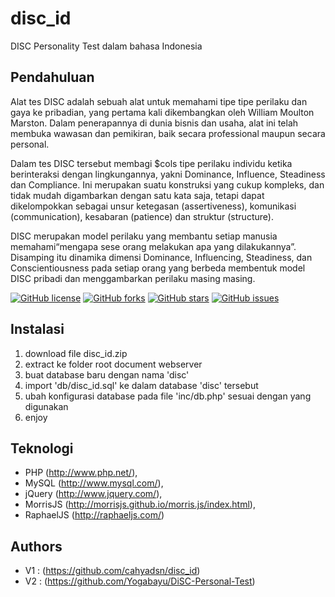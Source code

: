 # disc_id
DISC Personality Test dalam bahasa Indonesia

## Pendahuluan

Alat tes DISC adalah sebuah alat untuk memahami tipe tipe perilaku dan gaya ke pribadian, yang pertama kali dikembangkan oleh William Moulton Marston. Dalam penerapannya di dunia bisnis dan usaha, alat ini telah membuka wawasan dan pemikiran, baik secara professional maupun secara personal.

Dalam tes DISC tersebut membagi $cols tipe perilaku individu ketika berinteraksi dengan lingkungannya, yakni  Dominance, Influence, Steadiness dan Compliance. Ini merupakan suatu konstruksi yang cukup kompleks, dan tidak mudah digambarkan dengan satu kata saja, tetapi dapat dikelompokkan sebagai unsur ketegasan (assertiveness), komunikasi (communication), kesabaran (patience) dan struktur (structure).

DISC merupakan model perilaku yang membantu setiap manusia memahami“mengapa sese orang melakukan apa yang  dilakukannya”. Disamping itu dinamika dimensi Dominance, Influencing, Steadiness, dan Conscientiousness pada setiap orang yang berbeda membentuk model DISC pribadi dan menggambarkan perilaku masing masing.

[![GitHub license](https://img.shields.io/badge/license-MIT-blue.svg)](https://raw.githubusercontent.com/cahyadsn/disc_id/master/LICENSE)
[![GitHub forks](https://img.shields.io/github/forks/cahyadsn/disc_id.svg)](https://github.com/cahyadsn/disc_id/network)
[![GitHub stars](https://img.shields.io/github/stars/cahyadsn/disc_id.svg)](https://github.com/cahyadsn/disc_id/stargazers)
[![GitHub issues](https://img.shields.io/github/issues/cahyadsn/disc_id.svg)](https://github.com/cahyadsn/disc_id/issues)

## Instalasi
1. download file disc_id.zip 
2. extract ke folder root document webserver
3. buat database baru dengan nama 'disc'
4. import 'db/disc_id.sql' ke dalam database 'disc' tersebut
5. ubah konfigurasi database pada file 'inc/db.php' sesuai dengan yang digunakan 
6. enjoy
 
## Teknologi
+ PHP (http://www.php.net/), 
+ MySQL (http://www.mysql.com/), 
+ jQuery (http://www.jquery.com/), 
+ MorrisJS (http://morrisjs.github.io/morris.js/index.html), 
+ RaphaelJS (http://raphaeljs.com/)

## Authors
+ V1  : (https://github.com/cahyadsn/disc_id)
+ V2  : (https://github.com/Yogabayu/DiSC-Personal-Test)
